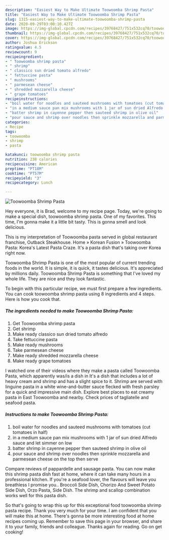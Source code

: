 ```yaml
---
description: "Easiest Way to Make Ultimate Toowoomba Shrimp Pasta"
title: "Easiest Way to Make Ultimate Toowoomba Shrimp Pasta"
slug: 1315-easiest-way-to-make-ultimate-toowoomba-shrimp-pasta
date: 2020-09-29T03:00:10.427Z
image: https://img-global.cpcdn.com/recipes/39768427/751x532cq70/toowoomba-shrimp-pasta-recipe-main-photo.jpg
thumbnail: https://img-global.cpcdn.com/recipes/39768427/751x532cq70/toowoomba-shrimp-pasta-recipe-main-photo.jpg
cover: https://img-global.cpcdn.com/recipes/39768427/751x532cq70/toowoomba-shrimp-pasta-recipe-main-photo.jpg
author: Joshua Erickson
ratingvalue: 4.5
reviewcount: 9
recipeingredient:
- " Toowoomba shrimp pasta"
- " shrimp"
- " classico sun dried tomato alfredo"
- " fettuccine pasta"
- " mushrooms"
- " parmesean cheese"
- " shredded mozzarella cheese"
- " grape tomatoes"
recipeinstructions:
- "boil water for noodles and sauteed mushrooms with tomatoes (cut tomatoes in half)"
- "in a medium sauce pan mix mushrooms with 1 jar of sun dried Alfredo sauce and let simmer on low"
- "batter shrimp in cayenne pepper then sauteed shrimp in olive oil"
- "pour sauce and shrimp over noodles then sprinkle mozzarella and parmesean cheese on the top then serve"
categories:
- Recipe
tags:
- toowoomba
- shrimp
- pasta

katakunci: toowoomba shrimp pasta 
nutrition: 238 calories
recipecuisine: American
preptime: "PT18M"
cooktime: "PT57M"
recipeyield: "3"
recipecategory: Lunch

---
```



![Toowoomba Shrimp Pasta](https://img-global.cpcdn.com/recipes/39768427/751x532cq70/toowoomba-shrimp-pasta-recipe-main-photo.jpg)

Hey everyone, it is Brad, welcome to my recipe page. Today, we're going to make a special dish, toowoomba shrimp pasta. One of my favorites. This time, I'm gonna make it a little bit tasty. This is gonna smell and look delicious.

This is my interpretation of Toowoomba pasta served in global restaurant franchise, Outback Steakhouse. Home » Korean Fusion » Toowoomba Pasta: Korea&#39;s Latest Pasta Craze. It&#39;s a pasta dish that&#39;s taking over Korea right now.

Toowoomba Shrimp Pasta is one of the most popular of current trending foods in the world. It is simple, it is quick, it tastes delicious. It's appreciated by millions daily. Toowoomba Shrimp Pasta is something that I've loved my whole life. They are nice and they look fantastic.


To begin with this particular recipe, we must first prepare a few ingredients. You can cook toowoomba shrimp pasta using 8 ingredients and 4 steps. Here is how you cook that.

<!--inarticleads1-->

##### The ingredients needed to make Toowoomba Shrimp Pasta:

1. Get  Toowoomba shrimp pasta
1. Get  shrimp
1. Make ready  classico sun dried tomato alfredo
1. Take  fettuccine pasta
1. Make ready  mushrooms
1. Take  parmesean cheese
1. Make ready  shredded mozzarella cheese
1. Make ready  grape tomatoes


I watched one of their videos where they make a pasta called Toowoomba Pasta, which apparently was/is a dish in It&#39;s a dish that includes a lot of heavy cream and shrimp and has a slight spice to it. Shrimp are served with linguine pasta in a white wine-and-butter sauce flecked with fresh parsley for a quick and impressive main dish. Explore best places to eat creamy pasta in East Toowoomba and nearby. Check prices of tagliatelle and seafood pasta. 

<!--inarticleads2-->

##### Instructions to make Toowoomba Shrimp Pasta:

1. boil water for noodles and sauteed mushrooms with tomatoes (cut tomatoes in half)
1. in a medium sauce pan mix mushrooms with 1 jar of sun dried Alfredo sauce and let simmer on low
1. batter shrimp in cayenne pepper then sauteed shrimp in olive oil
1. pour sauce and shrimp over noodles then sprinkle mozzarella and parmesean cheese on the top then serve


Compare reviews of pappardelle and sausage pasta. You can now make this shrimp pasta dish fast at home, where it can take many hours in a professional kitchen. If you&#39;re a seafood lover, the flavours will leave you breathless I promise you.. Broccoli Side Dish, Chorizo And Sweet Potato Side Dish, Orzo Pasta, Side Dish. The shrimp and scallop combination works well for this pasta dish. 

So that's going to wrap this up for this exceptional food toowoomba shrimp pasta recipe. Thank you very much for your time. I am confident that you will make this at home. There's gonna be more interesting food at home recipes coming up. Remember to save this page in your browser, and share it to your family, friends and colleague. Thanks again for reading. Go on get cooking!
